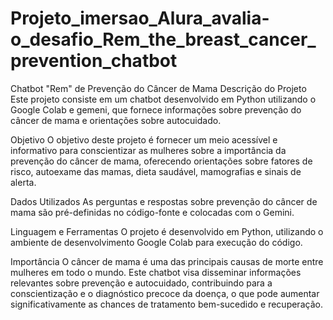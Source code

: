 # Projeto_imersao_Alura_avalia-o_desafio_Rem_the_breast_cancer_prevention_chatbot

Chatbot "Rem" de Prevenção do Câncer de Mama
Descrição do Projeto
Este projeto consiste em um chatbot desenvolvido em Python utilizando o Google Colab e gemeni, que fornece informações sobre prevenção do câncer de mama e orientações sobre autocuidado.

Objetivo
O objetivo deste projeto é fornecer um meio acessível e informativo para conscientizar as mulheres sobre a importância da prevenção do câncer de mama, oferecendo orientações sobre fatores de risco, autoexame das mamas, dieta saudável, mamografias e sinais de alerta.

Dados Utilizados
As perguntas e respostas sobre prevenção do câncer de mama são pré-definidas no código-fonte e colocadas com o Gemini.

Linguagem e Ferramentas
O projeto é desenvolvido em Python, utilizando o ambiente de desenvolvimento Google Colab para execução do código.

Importância
O câncer de mama é uma das principais causas de morte entre mulheres em todo o mundo. Este chatbot visa disseminar informações relevantes sobre prevenção e autocuidado, contribuindo para a conscientização e o diagnóstico precoce da doença, o que pode aumentar significativamente as chances de tratamento bem-sucedido e recuperação.
